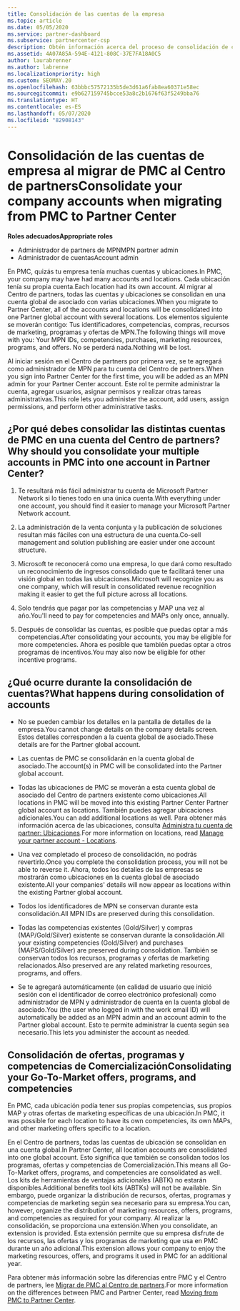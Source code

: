```yaml
---
title: Consolidación de las cuentas de la empresa
ms.topic: article
ms.date: 05/05/2020
ms.service: partner-dashboard
ms.subservice: partnercenter-csp
description: Obtén información acerca del proceso de consolidación de cuentas de Partner Membership Center (PMC) en una cuenta del Centro de partners. Se aplica a la migración de PMC al Centro de partners.
ms.assetid: 4A07A85A-594E-4121-808C-37E7FA18A0C5
author: laurabrenner
ms.author: labrenne
ms.localizationpriority: high
ms.custom: SEOMAY.20
ms.openlocfilehash: 63bbbc57572135b5de3d61a6fab8ea60371e58ec
ms.sourcegitcommit: e9b627159745bcce53a8c2b1676f63f5249bba76
ms.translationtype: HT
ms.contentlocale: es-ES
ms.lasthandoff: 05/07/2020
ms.locfileid: "82908143"
---
```

# <a name="consolidate-your-company-accounts-when-migrating-from-pmc-to-partner-center"></a><span data-ttu-id="9e119-104">Consolidación de las cuentas de empresa al migrar de PMC al Centro de partners</span><span class="sxs-lookup"><span data-stu-id="9e119-104">Consolidate your company accounts when migrating from PMC to Partner Center</span></span>

<span data-ttu-id="9e119-105">**Roles adecuados**</span><span class="sxs-lookup"><span data-stu-id="9e119-105">**Appropriate roles**</span></span>

- <span data-ttu-id="9e119-106">Administrador de partners de MPN</span><span class="sxs-lookup"><span data-stu-id="9e119-106">MPN partner admin</span></span>
- <span data-ttu-id="9e119-107">Administrador de cuentas</span><span class="sxs-lookup"><span data-stu-id="9e119-107">Account admin</span></span>

<span data-ttu-id="9e119-108">En PMC, quizás tu empresa tenía muchas cuentas y ubicaciones.</span><span class="sxs-lookup"><span data-stu-id="9e119-108">In PMC, your company may have had many accounts and locations.</span></span> <span data-ttu-id="9e119-109">Cada ubicación tenía su propia cuenta.</span><span class="sxs-lookup"><span data-stu-id="9e119-109">Each location had its own account.</span></span> <span data-ttu-id="9e119-110">Al migrar al Centro de partners, todas las cuentas y ubicaciones se consolidan en una cuenta global de asociado con varias ubicaciones.</span><span class="sxs-lookup"><span data-stu-id="9e119-110">When you migrate to Partner Center, all of the accounts and locations will be consolidated into one Partner global account with several locations.</span></span> <span data-ttu-id="9e119-111">Los elementos siguiente se moverán contigo: Tus identificadores, competencias, compras, recursos de marketing, programas y ofertas de MPN.</span><span class="sxs-lookup"><span data-stu-id="9e119-111">The following things will move with you: Your MPN IDs, competencies, purchases, marketing resources, programs, and offers.</span></span> <span data-ttu-id="9e119-112">No se perderá nada.</span><span class="sxs-lookup"><span data-stu-id="9e119-112">Nothing will be lost.</span></span>

<span data-ttu-id="9e119-113">Al iniciar sesión en el Centro de partners por primera vez, se te agregará como administrador de MPN para tu cuenta del Centro de partners.</span><span class="sxs-lookup"><span data-stu-id="9e119-113">When you sign into Partner Center for the first time, you will be added as an MPN admin for your Partner Center account.</span></span> <span data-ttu-id="9e119-114">Este rol te permite administrar la cuenta, agregar usuarios, asignar permisos y realizar otras tareas administrativas.</span><span class="sxs-lookup"><span data-stu-id="9e119-114">This role lets you administer the account, add users, assign permissions, and perform other administrative tasks.</span></span>

## <a name="why-should-you-consolidate-your-multiple-accounts-in-pmc-into-one-account-in-partner-center"></a><span data-ttu-id="9e119-115">¿Por qué debes consolidar las distintas cuentas de PMC en una cuenta del Centro de partners?</span><span class="sxs-lookup"><span data-stu-id="9e119-115">Why should you consolidate your multiple accounts in PMC into one account in Partner Center?</span></span>

1. <span data-ttu-id="9e119-116">Te resultará más fácil administrar tu cuenta de Microsoft Partner Network si lo tienes todo en una única cuenta.</span><span class="sxs-lookup"><span data-stu-id="9e119-116">With everything under one account, you should find it easier to manage your Microsoft Partner Network account.</span></span>

2. <span data-ttu-id="9e119-117">La administración de la venta conjunta y la publicación de soluciones resultan más fáciles con una estructura de una cuenta.</span><span class="sxs-lookup"><span data-stu-id="9e119-117">Co-sell management and solution publishing are easier under one account structure.</span></span>

3. <span data-ttu-id="9e119-118">Microsoft te reconocerá como una empresa, lo que dará como resultado un reconocimiento de ingresos consolidado que te facilitará tener una visión global en todas las ubicaciones.</span><span class="sxs-lookup"><span data-stu-id="9e119-118">Microsoft will recognize you as one company, which will result in consolidated revenue recognition making it easier to get the full picture across all locations.</span></span>  

4. <span data-ttu-id="9e119-119">Solo tendrás que pagar por las competencias y MAP una vez al año.</span><span class="sxs-lookup"><span data-stu-id="9e119-119">You'll need to pay for competencies and MAPs only once, annually.</span></span>

5. <span data-ttu-id="9e119-120">Después de consolidar las cuentas, es posible que puedas optar a más competencias.</span><span class="sxs-lookup"><span data-stu-id="9e119-120">After consolidating your accounts, you may be eligible for more competencies.</span></span> <span data-ttu-id="9e119-121">Ahora es posible que también puedas optar a otros programas de incentivos.</span><span class="sxs-lookup"><span data-stu-id="9e119-121">You may also now be eligible for other incentive programs.</span></span>


## <a name="what-happens-during-consolidation-of-accounts"></a><span data-ttu-id="9e119-122">¿Qué ocurre durante la consolidación de cuentas?</span><span class="sxs-lookup"><span data-stu-id="9e119-122">What happens during consolidation of accounts</span></span>

- <span data-ttu-id="9e119-123">No se pueden cambiar los detalles en la pantalla de detalles de la empresa.</span><span class="sxs-lookup"><span data-stu-id="9e119-123">You cannot change details on the company details screen.</span></span> <span data-ttu-id="9e119-124">Estos detalles corresponden a la cuenta global de asociado.</span><span class="sxs-lookup"><span data-stu-id="9e119-124">These details are for the Partner global account.</span></span> 

- <span data-ttu-id="9e119-125">Las cuentas de PMC se consolidarán en la cuenta global de asociado.</span><span class="sxs-lookup"><span data-stu-id="9e119-125">The account(s) in PMC will be consolidated into the Partner global account.</span></span>

- <span data-ttu-id="9e119-126">Todas las ubicaciones de PMC se moverán a esta cuenta global de asociado del Centro de partners existente como ubicaciones.</span><span class="sxs-lookup"><span data-stu-id="9e119-126">All locations in PMC will be moved into this existing Partner Center Partner global account as locations.</span></span> <span data-ttu-id="9e119-127">También puedes agregar ubicaciones adicionales.</span><span class="sxs-lookup"><span data-stu-id="9e119-127">You can add additional locations as well.</span></span> <span data-ttu-id="9e119-128">Para obtener más información acerca de las ubicaciones, consulta [Administra tu cuenta de partner: Ubicaciones](manage-locations.md).</span><span class="sxs-lookup"><span data-stu-id="9e119-128">For more information on locations, read  [Manage your partner account - Locations](manage-locations.md).</span></span>

- <span data-ttu-id="9e119-129">Una vez completado el proceso de consolidación, no podrás revertirlo.</span><span class="sxs-lookup"><span data-stu-id="9e119-129">Once you complete the consolidation process, you will not be able to reverse it.</span></span> <span data-ttu-id="9e119-130">Ahora, todos los detalles de las empresas se mostrarán como ubicaciones en la cuenta global de asociado existente.</span><span class="sxs-lookup"><span data-stu-id="9e119-130">All your companies' details will now appear as locations within the existing Partner global account.</span></span> 

- <span data-ttu-id="9e119-131">Todos los identificadores de MPN se conservan durante esta consolidación.</span><span class="sxs-lookup"><span data-stu-id="9e119-131">All MPN IDs are preserved during this consolidation.</span></span>

- <span data-ttu-id="9e119-132">Todas las competencias existentes (Gold/Silver) y compras (MAP/Gold/Silver) existente se conservan durante la consolidación.</span><span class="sxs-lookup"><span data-stu-id="9e119-132">All your existing competencies (Gold/Silver) and purchases (MAPS/Gold/Silver) are preserved during consolidation.</span></span> <span data-ttu-id="9e119-133">También se conservan todos los recursos, programas y ofertas de marketing relacionados.</span><span class="sxs-lookup"><span data-stu-id="9e119-133">Also preserved are any related marketing resources, programs, and offers.</span></span>

- <span data-ttu-id="9e119-134">Se te agregará automáticamente (en calidad de usuario que inició sesión con el identificador de correo electrónico profesional) como administrador de MPN y administrador de cuenta en la cuenta global de asociado.</span><span class="sxs-lookup"><span data-stu-id="9e119-134">You (the user who logged in with the work email ID) will automatically be added as an MPN admin and an account admin to the Partner global account.</span></span> <span data-ttu-id="9e119-135">Esto te permite administrar la cuenta según sea necesario.</span><span class="sxs-lookup"><span data-stu-id="9e119-135">This lets you administer the account as needed.</span></span>

## <a name="consolidating-your-go-to-market-offers-programs-and-competencies"></a><span data-ttu-id="9e119-136">Consolidación de ofertas, programas y competencias de Comercialización</span><span class="sxs-lookup"><span data-stu-id="9e119-136">Consolidating your Go-To-Market offers, programs, and competencies</span></span>

<span data-ttu-id="9e119-137">En PMC, cada ubicación podía tener sus propias competencias, sus propios MAP y otras ofertas de marketing específicas de una ubicación.</span><span class="sxs-lookup"><span data-stu-id="9e119-137">In PMC, it was possible for each location to have its own competencies, its own MAPs, and other marketing offers specific to a location.</span></span>

<span data-ttu-id="9e119-138">En el Centro de partners, todas las cuentas de ubicación se consolidan en una cuenta global.</span><span class="sxs-lookup"><span data-stu-id="9e119-138">In Partner Center, all location accounts are consolidated into one global account.</span></span> <span data-ttu-id="9e119-139">Esto significa que también se consolidan todos los programas, ofertas y competencias de Comercialización.</span><span class="sxs-lookup"><span data-stu-id="9e119-139">This means all Go-To-Market offers, programs, and competencies are consolidated as well.</span></span> <span data-ttu-id="9e119-140">Los kits de herramientas de ventajas adicionales (ABTK) no estarán disponibles.</span><span class="sxs-lookup"><span data-stu-id="9e119-140">Additional benefits tool kits (ABTKs) will not be available.</span></span> <span data-ttu-id="9e119-141">Sin embargo, puede organizar la distribución de recursos, ofertas, programas y competencias de marketing según sea necesario para su empresa.</span><span class="sxs-lookup"><span data-stu-id="9e119-141">You can, however, organize the distribution of marketing resources, offers, programs, and competencies as required for your company.</span></span> <span data-ttu-id="9e119-142">Al realizar la consolidación, se proporciona una extensión.</span><span class="sxs-lookup"><span data-stu-id="9e119-142">When you consolidate, an extension is provided.</span></span> <span data-ttu-id="9e119-143">Esta extensión permite que su empresa disfrute de los recursos, las ofertas y los programas de marketing que usa en PMC durante un año adicional.</span><span class="sxs-lookup"><span data-stu-id="9e119-143">This extension allows your company to enjoy the marketing resources, offers, and programs it used in PMC for an additional year.</span></span>

<span data-ttu-id="9e119-144">Para obtener más información sobre las diferencias entre PMC y el Centro de partners, lee [Migrar de PMC al Centro de partners](guide-to-migration.md).</span><span class="sxs-lookup"><span data-stu-id="9e119-144">For more information on the differences between PMC and Partner Center, read [Moving from PMC to Partner Center](guide-to-migration.md).</span></span>

